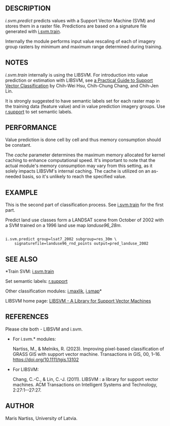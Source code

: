 
## DESCRIPTION

*i.svm.predict* predicts values with a Support Vector Machine (SVM)
and stores them in a raster file. Predictions are based on a signature file
generated with [i.svm.train](i.svm.train.html).

Internally the module performs input value rescaling of each of imagery
group rasters by minimum and maximum range determined during training.

## NOTES

*i.svm.train* internally is using the LIBSVM. For introduction
into value prediction or estimation with LIBSVM, see
[a
Practical Guide to Support Vector Classification](https://www.csie.ntu.edu.tw/~cjlin/papers/guide/guide.pdf) by
Chih-Wei Hsu, Chih-Chung Chang, and Chih-Jen Lin.

It is strongly suggested to have semantic labels set for each raster
map in the training data (feature value) and in value prediction imagery groups.
Use [r.support](r.support.html) to set semantic labels.

## PERFORMANCE

Value prediction is done cell by cell and thus memory consumption
should be constant.

The *cache* parameter determines the maximum memory allocated
for kernel caching to enhance computational speed. It's important to
note that the actual module's memory consumption may vary from this
setting, as it solely impacts LIBSVM's internal caching. The cache is
utilized on an as-needed basis, so it's unlikely to reach the specified value.

## EXAMPLE

This is the second part of classification process. See
[i.svm.train](i.svm.train.html) for the first part.

Predict land use classes form a LANDSAT scene from
October of 2002 with a SVM trained on a 1996 land
use map *landuse96\_28m*.

```

i.svm.predict group=lsat7_2002 subgroup=res_30m \
    signaturefile=landuse96_rnd_points output=pred_landuse_2002

```

## SEE ALSO

*Train SVM: [i.svm.train](i.svm.train.html)

Set semantic labels: [r.support](r.support.html)

Other classification modules: [i.maxlik](i.maxlik.html),
[i.smap](i.smap.html)*

LIBSVM home page: [LIBSVM - A
Library for Support Vector Machines](https://www.csie.ntu.edu.tw/~cjlin/libsvm/)

## REFERENCES

Please cite both - LIBSVM and i.svm.

* For i.svm.\* modules:

  Nartiss, M., & Melniks, R. (2023). Improving pixel-­based classification of GRASS
  GIS with support vector machine. Transactions in GIS, 00, 1–16.
  <https://doi.org/10.1111/tgis.13102>
* For LIBSVM:

  Chang, C.-C., & Lin, C.-J. (2011). LIBSVM : a library for support vector machines.
  ACM Transactions on Intelligent Systems and Technology, 2:27:1--27:27.

## AUTHOR

Maris Nartiss, University of Latvia.
